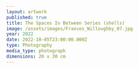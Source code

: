 ```yaml
---
layout: artwork
published: true
title: The Spaces In Between Series (shells)
image: /assets/images/Frances_Willoughby_07.jpg
year: 2022
date: 2022-10-05T23:00:00.000Z
type: Photography
media_type: photograph
dimensions: 20 x 30 cm
---
```


